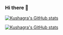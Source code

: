 ### Hi there 👋

<!--
**Kushagrasrv/Kushagrasrv** is a ✨ _special_ ✨ repository because its `README.md` (this file) appears on your GitHub profile.

Here are some ideas to get you started:

- 🔭 I’m currently working on ...
- 🌱 I’m currently learning ...
- 👯 I’m looking to collaborate on ...
- 🤔 I’m looking for help with ...
- 💬 Ask me about ...
- 📫 How to reach me: ...
- 😄 Pronouns: ...
- ⚡ Fun fact: ...
-->

[![Kushagra's GitHub stats](https://github-readme-stats.vercel.app/api?username=Kushagrasrv&theme=algolia&show_icons=true)](https://github.com/Kushagrasrv/github-readme-stats)

[![Kushagra's GitHub stats](https://github-readme-stats.vercel.app/api/top-langs/?username=Kushagrasrv&theme=algolia&show_icons=true)](https://github.com/Kushagrasrv/github-readme-stats)
